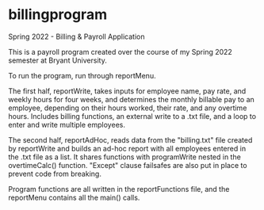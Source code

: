 # billingprogram
Spring 2022 - Billing & Payroll Application


This is a payroll program created over the course of my Spring 2022 semester at Bryant University.

To run the program, run through reportMenu.

The first half, reportWrite, takes inputs for employee name, pay rate, and weekly hours for four weeks, and determines the monthly billable pay to an employee, depending on their hours worked, their rate, and any overtime hours. Includes billing functions, an external write to a .txt file, and a loop to enter and write multiple employees.

The second half, reportAdHoc, reads data from the "billing.txt" file created by reportWrite and builds an ad-hoc report with all employees entered in the .txt file as a list. It shares functions with programWrite nested in the overtimeCalc() function. "Except" clause failsafes are also put in place to prevent code from breaking. 

Program functions are all written in the reportFunctions file, and the reportMenu contains all the main() calls.
